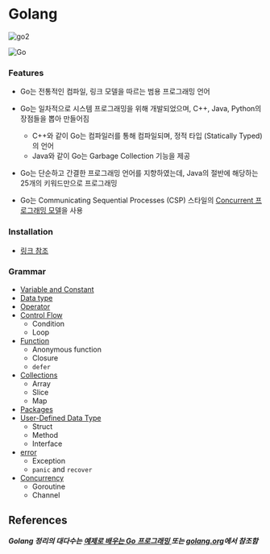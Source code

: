 # Golang

![go2](https://golang.org/lib/godoc/images/go-logo-blue.svg)

![Go](https://golang.org/lib/godoc/images/footer-gopher.jpg)

### Features

- Go는 전통적인 컴파일, 링크 모델을 따르는 범용 프로그래밍 언어

- Go는 일차적으로 시스템 프로그래밍을 위해 개발되었으며, C++, Java, Python의 장점들을 뽑아 만들어짐

  - C++와 같이 Go는 컴파일러를 통해 컴파일되며, 정적 타입 (Statically Typed)의 언어
  - Java와 같이 Go는 Garbage Collection 기능을 제공

- Go는 단순하고 간결한 프로그래밍 언어를 지향하였는데, Java의 절반에 해당하는 25개의 키워드만으로 프로그래밍

- Go는 Communicating Sequential Processes (CSP) 스타일의 [Concurrent 프로그래밍 모델](concurrency.md)을 사용

### Installation

- [링크 참조](https://golang.org/dl/)

### Grammar

- [Variable and Constant](variable_constant.md)
- [Data type](datatype.md)
- [Operator](operator.md)
- [Control Flow](controlflow.md)
  - Condition
  - Loop
- [Function](function.md)
  - Anonymous function
  - Closure
  - `defer`
- [Collections](collection.md)
  - Array
  - Slice
  - Map
- [Packages](package.md)
- [User-Defined Data Type](user-defined-datatype.md)
  - Struct
  - Method
  - Interface
- [error](error.md)
  - Exception
  - `panic` and `recover`
- [Concurrency](concurrency.md)
  - Goroutine
  - Channel

## References

***Golang 정리의 대다수는 [예제로 배우는 Go 프로그래밍 ](http://golang.site/)또는 [golang.org](https://www.golang.org)에서 참조함***


